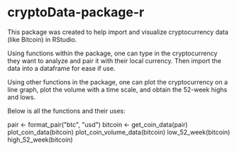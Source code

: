 # cryptoData-package-r

This package was created to help import and visualize cryptocurrency data (like Bitcoin) in RStudio.

Using functions within the package, one can type in the cryptocurrency they want to analyze and pair it with their local currency. Then import the data into a dataframe for ease if use.

Using other functions in the package, one can plot the cryptocurrency on a line graph, plot the volume with a time scale, and obtain the 52-week highs and lows.



Below is all the functions and their uses:


pair <- format_pair("btc", "usd")
bitcoin <- get_coin_data(pair)
plot_coin_data(bitcoin)
plot_coin_volume_data(bitcoin)
low_52_week(bitcoin)
high_52_week(bitcoin)
